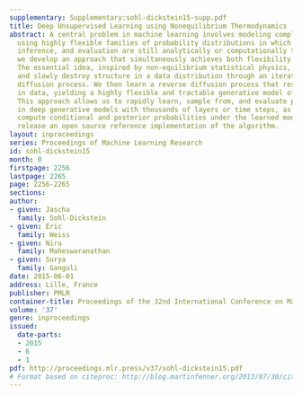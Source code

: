 ```yaml
---
supplementary: Supplementary:sohl-dickstein15-supp.pdf
title: Deep Unsupervised Learning using Nonequilibrium Thermodynamics
abstract: A central problem in machine learning involves modeling complex data-sets
  using highly flexible families of probability distributions in which learning, sampling,
  inference, and evaluation are still analytically or computationally tractable. Here,
  we develop an approach that simultaneously achieves both flexibility and tractability.
  The essential idea, inspired by non-equilibrium statistical physics, is to systematically
  and slowly destroy structure in a data distribution through an iterative forward
  diffusion process. We then learn a reverse diffusion process that restores structure
  in data, yielding a highly flexible and tractable generative model of the data.
  This approach allows us to rapidly learn, sample from, and evaluate probabilities
  in deep generative models with thousands of layers or time steps, as well as to
  compute conditional and posterior probabilities under the learned model. We additionally
  release an open source reference implementation of the algorithm.
layout: inproceedings
series: Proceedings of Machine Learning Research
id: sohl-dickstein15
month: 0
firstpage: 2256
lastpage: 2265
page: 2256-2265
sections: 
author:
- given: Jascha
  family: Sohl-Dickstein
- given: Eric
  family: Weiss
- given: Niru
  family: Maheswaranathan
- given: Surya
  family: Ganguli
date: 2015-06-01
address: Lille, France
publisher: PMLR
container-title: Proceedings of the 32nd International Conference on Machine Learning
volume: '37'
genre: inproceedings
issued:
  date-parts:
  - 2015
  - 6
  - 1
pdf: http://proceedings.mlr.press/v37/sohl-dickstein15.pdf
# Format based on citeproc: http://blog.martinfenner.org/2013/07/30/citeproc-yaml-for-bibliographies/
---
```

